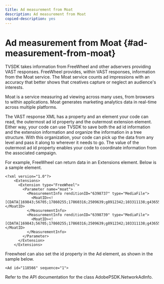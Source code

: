 ```yaml
---
title: Ad measurement from Moat
description: Ad measurement from Moat
copied-description: yes
---
```


# Ad measurement from Moat {#ad-measurement-from-moat}

TVSDK takes information from FreeWheel and other adservers providing VAST responses. FreeWheel provides, within VAST responses, information from the Moat service. The Moat service counts ad impressions with an accuracy that better shows that creatives capture or neglect an audience's interests.

Moat is a service measuring ad viewing across many uses, from browsers to within applications. Moat generates marketing analytics data in real-time across multiple platforms.

The VAST response XML has a property and an element your code can read, the outermost ad id property and the outermost extension element. Either way, your code can use TVSDK to save both the ad id information and the extension information and organize the information in a tree structure. With this organization, your code can pick up the data from any level and pass it along to wherever it needs to go. The value of the outermost ad id property enables your code to coordinate information from the associated campaign.

For example, FreeWheel can return data in an Extensions element. Below is a sample element.

```
<?xml version="1.0"?> 
    <Extensions> 
      <Extension type="FreeWheel"> 
        <Parameter name="moat"> 
          <MeasurementInfo renditionID="6398737" type="MediaFile"> 
            <MoatID><![CDATA[169843;56705;17860255;17860316;2509639;g8912342;103311138;g436558;530633]]></MoatID> 
          </MeasurementInfo> 
          <MeasurementInfo renditionID="6398739" type="MediaFile"> 
            <MoatID><![CDATA[169843;56705;17860255;17860316;2509639;g8912342;103311138;g436558;530633]]></MoatID> 
          </MeasurementInfo> 
        </Parameter> 
      </Extension> 
    </Extensions> 

```

Freewheel can also set the id property in the Ad element, as shown in the sample below. 

```
<Ad id="118566" sequence="1">
```

Refer to the API documentation for the class AdobePSDK.NetworkAdInfo. 
